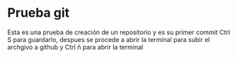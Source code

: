 # Prueba git
Esta es una prueba de creación de un repositorio y es su primer commit
Ctrl S para guardarlo, despues se procede a abrir la terminal para subir el archgivo a github y Ctrl ñ para abrir la terminal